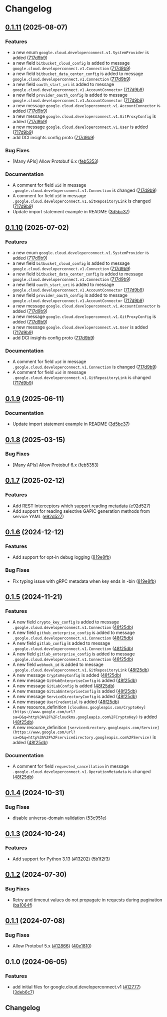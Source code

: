 # Changelog

## [0.1.11](https://github.com/chingor13/google-cloud-python/compare/google-cloud-developerconnect-v0.1.10...google-cloud-developerconnect-v0.1.11) (2025-08-07)


### Features

* a new enum `google.cloud.developerconnect.v1.SystemProvider` is added ([717d9b9](https://github.com/chingor13/google-cloud-python/commit/717d9b9dc6d75727ec235eaf80caa0458a888304))
* a new field `bitbucket_cloud_config` is added to message `google.cloud.developerconnect.v1.Connection` ([717d9b9](https://github.com/chingor13/google-cloud-python/commit/717d9b9dc6d75727ec235eaf80caa0458a888304))
* a new field `bitbucket_data_center_config` is added to message `google.cloud.developerconnect.v1.Connection` ([717d9b9](https://github.com/chingor13/google-cloud-python/commit/717d9b9dc6d75727ec235eaf80caa0458a888304))
* a new field `oauth_start_uri` is added to message `google.cloud.developerconnect.v1.AccountConnector` ([717d9b9](https://github.com/chingor13/google-cloud-python/commit/717d9b9dc6d75727ec235eaf80caa0458a888304))
* a new field `provider_oauth_config` is added to message `google.cloud.developerconnect.v1.AccountConnector` ([717d9b9](https://github.com/chingor13/google-cloud-python/commit/717d9b9dc6d75727ec235eaf80caa0458a888304))
* a new message `google.cloud.developerconnect.v1.AccountConnector` is added ([717d9b9](https://github.com/chingor13/google-cloud-python/commit/717d9b9dc6d75727ec235eaf80caa0458a888304))
* a new message `google.cloud.developerconnect.v1.GitProxyConfig` is added ([717d9b9](https://github.com/chingor13/google-cloud-python/commit/717d9b9dc6d75727ec235eaf80caa0458a888304))
* a new message `google.cloud.developerconnect.v1.User` is added ([717d9b9](https://github.com/chingor13/google-cloud-python/commit/717d9b9dc6d75727ec235eaf80caa0458a888304))
* add DCI insights config proto ([717d9b9](https://github.com/chingor13/google-cloud-python/commit/717d9b9dc6d75727ec235eaf80caa0458a888304))


### Bug Fixes

* [Many APIs] Allow Protobuf 6.x ([feb5353](https://github.com/chingor13/google-cloud-python/commit/feb53532240bb70a94b359b519f0f41f95875a33))


### Documentation

* A comment for field `uid` in message `.google.cloud.developerconnect.v1.Connection` is changed ([717d9b9](https://github.com/chingor13/google-cloud-python/commit/717d9b9dc6d75727ec235eaf80caa0458a888304))
* A comment for field `uid` in message `.google.cloud.developerconnect.v1.GitRepositoryLink` is changed ([717d9b9](https://github.com/chingor13/google-cloud-python/commit/717d9b9dc6d75727ec235eaf80caa0458a888304))
* Update import statement example in README ([3d5bc37](https://github.com/chingor13/google-cloud-python/commit/3d5bc3782da6b37742ae83802de8a8b6db96fe29))

## [0.1.10](https://github.com/googleapis/google-cloud-python/compare/google-cloud-developerconnect-v0.1.9...google-cloud-developerconnect-v0.1.10) (2025-07-02)


### Features

* a new enum `google.cloud.developerconnect.v1.SystemProvider` is added ([717d9b9](https://github.com/googleapis/google-cloud-python/commit/717d9b9dc6d75727ec235eaf80caa0458a888304))
* a new field `bitbucket_cloud_config` is added to message `google.cloud.developerconnect.v1.Connection` ([717d9b9](https://github.com/googleapis/google-cloud-python/commit/717d9b9dc6d75727ec235eaf80caa0458a888304))
* a new field `bitbucket_data_center_config` is added to message `google.cloud.developerconnect.v1.Connection` ([717d9b9](https://github.com/googleapis/google-cloud-python/commit/717d9b9dc6d75727ec235eaf80caa0458a888304))
* a new field `oauth_start_uri` is added to message `google.cloud.developerconnect.v1.AccountConnector` ([717d9b9](https://github.com/googleapis/google-cloud-python/commit/717d9b9dc6d75727ec235eaf80caa0458a888304))
* a new field `provider_oauth_config` is added to message `google.cloud.developerconnect.v1.AccountConnector` ([717d9b9](https://github.com/googleapis/google-cloud-python/commit/717d9b9dc6d75727ec235eaf80caa0458a888304))
* a new message `google.cloud.developerconnect.v1.AccountConnector` is added ([717d9b9](https://github.com/googleapis/google-cloud-python/commit/717d9b9dc6d75727ec235eaf80caa0458a888304))
* a new message `google.cloud.developerconnect.v1.GitProxyConfig` is added ([717d9b9](https://github.com/googleapis/google-cloud-python/commit/717d9b9dc6d75727ec235eaf80caa0458a888304))
* a new message `google.cloud.developerconnect.v1.User` is added ([717d9b9](https://github.com/googleapis/google-cloud-python/commit/717d9b9dc6d75727ec235eaf80caa0458a888304))
* add DCI insights config proto ([717d9b9](https://github.com/googleapis/google-cloud-python/commit/717d9b9dc6d75727ec235eaf80caa0458a888304))


### Documentation

* A comment for field `uid` in message `.google.cloud.developerconnect.v1.Connection` is changed ([717d9b9](https://github.com/googleapis/google-cloud-python/commit/717d9b9dc6d75727ec235eaf80caa0458a888304))
* A comment for field `uid` in message `.google.cloud.developerconnect.v1.GitRepositoryLink` is changed ([717d9b9](https://github.com/googleapis/google-cloud-python/commit/717d9b9dc6d75727ec235eaf80caa0458a888304))

## [0.1.9](https://github.com/googleapis/google-cloud-python/compare/google-cloud-developerconnect-v0.1.8...google-cloud-developerconnect-v0.1.9) (2025-06-11)


### Documentation

* Update import statement example in README ([3d5bc37](https://github.com/googleapis/google-cloud-python/commit/3d5bc3782da6b37742ae83802de8a8b6db96fe29))

## [0.1.8](https://github.com/googleapis/google-cloud-python/compare/google-cloud-developerconnect-v0.1.7...google-cloud-developerconnect-v0.1.8) (2025-03-15)


### Bug Fixes

* [Many APIs] Allow Protobuf 6.x ([feb5353](https://github.com/googleapis/google-cloud-python/commit/feb53532240bb70a94b359b519f0f41f95875a33))

## [0.1.7](https://github.com/googleapis/google-cloud-python/compare/google-cloud-developerconnect-v0.1.6...google-cloud-developerconnect-v0.1.7) (2025-02-12)


### Features

* Add REST Interceptors which support reading metadata ([e92d527](https://github.com/googleapis/google-cloud-python/commit/e92d52797ffbce45d033eb81af24e0cad32baa55))
* Add support for reading selective GAPIC generation methods from service YAML ([e92d527](https://github.com/googleapis/google-cloud-python/commit/e92d52797ffbce45d033eb81af24e0cad32baa55))

## [0.1.6](https://github.com/googleapis/google-cloud-python/compare/google-cloud-developerconnect-v0.1.5...google-cloud-developerconnect-v0.1.6) (2024-12-12)


### Features

* Add support for opt-in debug logging ([819e8fb](https://github.com/googleapis/google-cloud-python/commit/819e8fb3159c39f6c8eb6d7c0b75927134d6ceb2))


### Bug Fixes

* Fix typing issue with gRPC metadata when key ends in -bin ([819e8fb](https://github.com/googleapis/google-cloud-python/commit/819e8fb3159c39f6c8eb6d7c0b75927134d6ceb2))

## [0.1.5](https://github.com/googleapis/google-cloud-python/compare/google-cloud-developerconnect-v0.1.4...google-cloud-developerconnect-v0.1.5) (2024-11-21)


### Features

* A new field `crypto_key_config` is added to message `.google.cloud.developerconnect.v1.Connection` ([48f25db](https://github.com/googleapis/google-cloud-python/commit/48f25db7772c9d22edac1e743b4eec97929542ec))
* A new field `github_enterprise_config` is added to message `.google.cloud.developerconnect.v1.Connection` ([48f25db](https://github.com/googleapis/google-cloud-python/commit/48f25db7772c9d22edac1e743b4eec97929542ec))
* A new field `gitlab_config` is added to message `.google.cloud.developerconnect.v1.Connection` ([48f25db](https://github.com/googleapis/google-cloud-python/commit/48f25db7772c9d22edac1e743b4eec97929542ec))
* A new field `gitlab_enterprise_config` is added to message `.google.cloud.developerconnect.v1.Connection` ([48f25db](https://github.com/googleapis/google-cloud-python/commit/48f25db7772c9d22edac1e743b4eec97929542ec))
* A new field `webhook_id` is added to message `.google.cloud.developerconnect.v1.GitRepositoryLink` ([48f25db](https://github.com/googleapis/google-cloud-python/commit/48f25db7772c9d22edac1e743b4eec97929542ec))
* A new message `CryptoKeyConfig` is added ([48f25db](https://github.com/googleapis/google-cloud-python/commit/48f25db7772c9d22edac1e743b4eec97929542ec))
* A new message `GitHubEnterpriseConfig` is added ([48f25db](https://github.com/googleapis/google-cloud-python/commit/48f25db7772c9d22edac1e743b4eec97929542ec))
* A new message `GitLabConfig` is added ([48f25db](https://github.com/googleapis/google-cloud-python/commit/48f25db7772c9d22edac1e743b4eec97929542ec))
* A new message `GitLabEnterpriseConfig` is added ([48f25db](https://github.com/googleapis/google-cloud-python/commit/48f25db7772c9d22edac1e743b4eec97929542ec))
* A new message `ServiceDirectoryConfig` is added ([48f25db](https://github.com/googleapis/google-cloud-python/commit/48f25db7772c9d22edac1e743b4eec97929542ec))
* A new message `UserCredential` is added ([48f25db](https://github.com/googleapis/google-cloud-python/commit/48f25db7772c9d22edac1e743b4eec97929542ec))
* A new resource_definition `[cloudkms.googleapis.com/CryptoKey](https://www.google.com/url?sa=D&q=http%3A%2F%2Fcloudkms.googleapis.com%2FCryptoKey)` is added ([48f25db](https://github.com/googleapis/google-cloud-python/commit/48f25db7772c9d22edac1e743b4eec97929542ec))
* A new resource_definition `[servicedirectory.googleapis.com/Service](https://www.google.com/url?sa=D&q=http%3A%2F%2Fservicedirectory.googleapis.com%2FService)` is added ([48f25db](https://github.com/googleapis/google-cloud-python/commit/48f25db7772c9d22edac1e743b4eec97929542ec))


### Documentation

* A comment for field `requested_cancellation` in message `.google.cloud.developerconnect.v1.OperationMetadata` is changed ([48f25db](https://github.com/googleapis/google-cloud-python/commit/48f25db7772c9d22edac1e743b4eec97929542ec))

## [0.1.4](https://github.com/googleapis/google-cloud-python/compare/google-cloud-developerconnect-v0.1.3...google-cloud-developerconnect-v0.1.4) (2024-10-31)


### Bug Fixes

* disable universe-domain validation ([53c951e](https://github.com/googleapis/google-cloud-python/commit/53c951e90ad1d702fa507495532086d5d2f6b3c0))

## [0.1.3](https://github.com/googleapis/google-cloud-python/compare/google-cloud-developerconnect-v0.1.2...google-cloud-developerconnect-v0.1.3) (2024-10-24)


### Features

* Add support for Python 3.13 ([#13202](https://github.com/googleapis/google-cloud-python/issues/13202)) ([5b1f2f3](https://github.com/googleapis/google-cloud-python/commit/5b1f2f3a81ed171b643812e67a7ed179b9b703ea))

## [0.1.2](https://github.com/googleapis/google-cloud-python/compare/google-cloud-developerconnect-v0.1.1...google-cloud-developerconnect-v0.1.2) (2024-07-30)


### Bug Fixes

* Retry and timeout values do not propagate in requests during pagination ([ba1064f](https://github.com/googleapis/google-cloud-python/commit/ba1064fd6a63ccbe8a390c0026f32c5772c728a5))

## [0.1.1](https://github.com/googleapis/google-cloud-python/compare/google-cloud-developerconnect-v0.1.0...google-cloud-developerconnect-v0.1.1) (2024-07-08)


### Bug Fixes

* Allow Protobuf 5.x ([#12866](https://github.com/googleapis/google-cloud-python/issues/12866)) ([40e1810](https://github.com/googleapis/google-cloud-python/commit/40e18101eaaeefe4baa090c3b4f7a96209ea5735))

## 0.1.0 (2024-06-05)


### Features

* add initial files for google.cloud.developerconnect.v1 ([#12777](https://github.com/googleapis/google-cloud-python/issues/12777)) ([3deb6c7](https://github.com/googleapis/google-cloud-python/commit/3deb6c728455ca41180527b268d2f18445136520))

## Changelog
